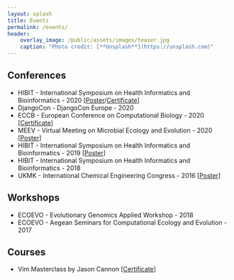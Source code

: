 ```yaml
---
layout: splash
title: Events
permalink: /events/
header:
    overlay_image: /public/assets/images/teaser.jpg
    caption: "Photo credit: [**Unsplash**](https://unsplash.com)"
---
```


## Conferences

- HIBIT - International Symposium on Health Informatics and Bioinformatics - 2020 [[Poster](/public/posters/HIBIT2020_Poster.jpg)/[Certificate](/public/certificates/HIBIT2020_Certificate_of_attendance.png)]
- DjangoCon - DjangoCon Europe - 2020
- ECCB - European Conference on Computational Biology - 2020 [[Certificate](/public/certificates/ECCB2020_Certificate_of_attendance.pdf)]
- MEEV - Virtual Meeting on Microbial Ecology and Evolution - 2020 [[Poster](/public/posters/MEEV2020_Poster.jpg)]
- HIBIT - International Symposium on Health Informatics and Bioinformatics - 2019 [[Poster](/public/posters/HIBIT2019_Poster.jpg)]
- HIBIT - International Symposium on Health Informatics and Bioinformatics - 2018
- UKMK - International Chemical Engineering Congress - 2016 [[Poster](/public/posters/UKMK2016_Poster.jpg)]

## Workshops

- ECOEVO - Evolutionary Genomics Applied Workshop - 2018
- ECOEVO - Aegean Seminars for Computational Ecology and Evolution - 2017

## Courses
- Vim Masterclass by Jason Cannon [[Certificate](/public/certificates/udemy-vim.jpg)]
